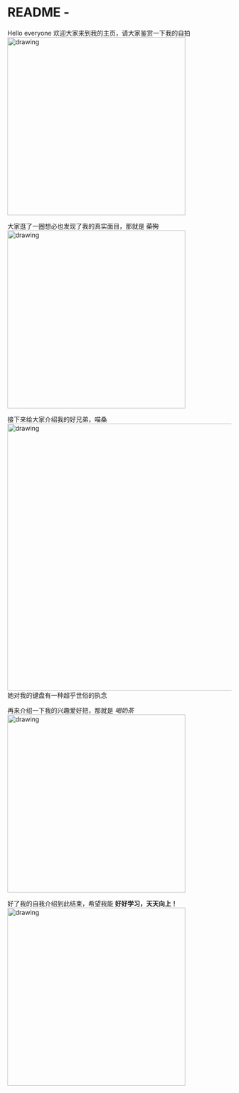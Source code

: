 # README -
Hello everyone
欢迎大家来到我的主页，请大家鉴赏一下我的自拍<br>
<img src="https://user-images.githubusercontent.com/40445770/167904579-f65310d7-ecbd-4078-9543-6b652e9eb315.jpg" alt="drawing" width="400"/>


大家逛了一圈想必也发现了我的真实面目，那就是 ~~菜狗~~<br>
<img src="https://user-images.githubusercontent.com/40445770/167905072-83a386ab-f065-4a03-8a52-5621674b8673.jpg" alt="drawing" width="400"/>

接下来给大家介绍我的好兄弟，喵桑<br>
<img src="https://user-images.githubusercontent.com/40445770/167905148-20ef8d64-80ed-4e95-b658-cde10ba34375.jpg" alt="drawing" width="600"/>
她对我的键盘有一种超乎世俗的执念

再来介绍一下我的兴趣爱好把，那就是 *喝奶茶*<br>
<img src="https://user-images.githubusercontent.com/40445770/167905390-915071e1-2798-4a85-900a-d3aeb9a481b0.jpg" alt="drawing" width="400"/>

好了我的自我介绍到此结束，希望我能 **好好学习，天天向上！**<br>
<img src="https://user-images.githubusercontent.com/40445770/167905694-c8ead0b0-fa62-4b36-896c-e0ff2be4f357.jpg" alt="drawing" width="400"/>
